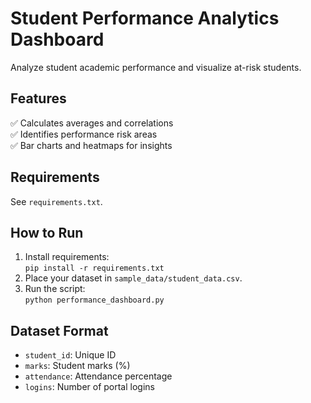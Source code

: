 # Student Performance Analytics Dashboard

Analyze student academic performance and visualize at-risk students.

## Features
✅ Calculates averages and correlations  
✅ Identifies performance risk areas  
✅ Bar charts and heatmaps for insights  

## Requirements
See `requirements.txt`.

## How to Run
1. Install requirements:  
   `pip install -r requirements.txt`  
2. Place your dataset in `sample_data/student_data.csv`.  
3. Run the script:  
   `python performance_dashboard.py`  

## Dataset Format
- `student_id`: Unique ID  
- `marks`: Student marks (%)  
- `attendance`: Attendance percentage  
- `logins`: Number of portal logins  
